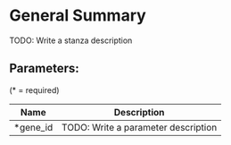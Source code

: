General Summary
===============

TODO: Write a stanza description

## Parameters:

(* = required)

| Name     | Description                         |
|----------|-------------------------------------|
| *gene_id | TODO: Write a parameter description |
